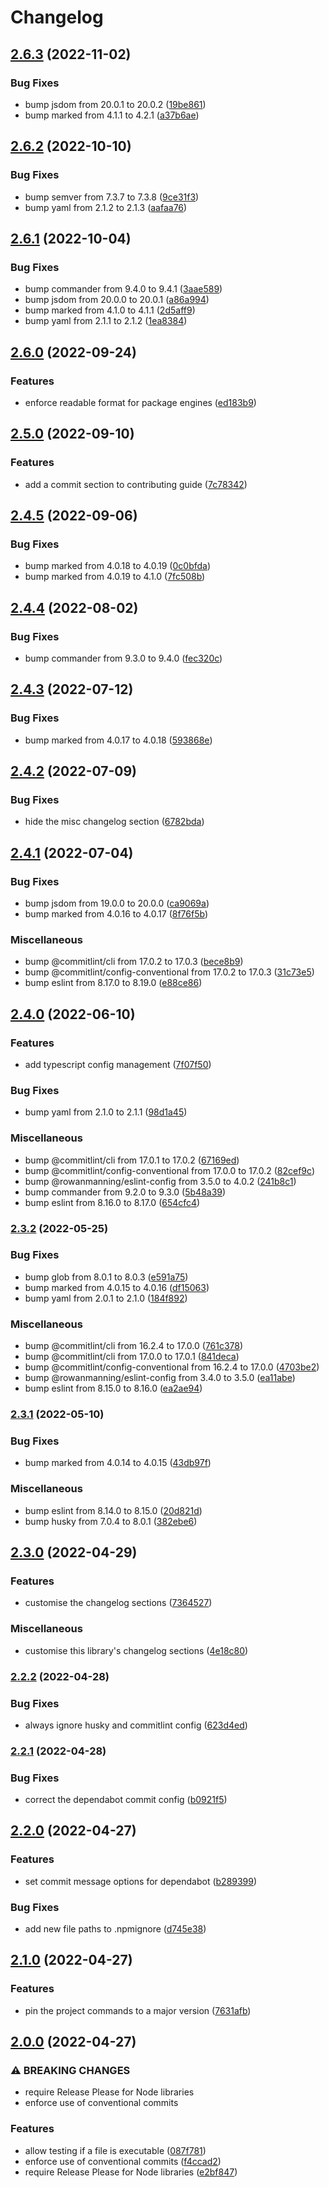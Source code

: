 # Changelog

## [2.6.3](https://github.com/rowanmanning/validate-project/compare/v2.6.2...v2.6.3) (2022-11-02)


### Bug Fixes

* bump jsdom from 20.0.1 to 20.0.2 ([19be861](https://github.com/rowanmanning/validate-project/commit/19be86195e8765121fb360cc846e09e81d870eff))
* bump marked from 4.1.1 to 4.2.1 ([a37b6ae](https://github.com/rowanmanning/validate-project/commit/a37b6ae838f26d4fba2b4f708c77579f350d8cab))

## [2.6.2](https://github.com/rowanmanning/validate-project/compare/v2.6.1...v2.6.2) (2022-10-10)


### Bug Fixes

* bump semver from 7.3.7 to 7.3.8 ([9ce31f3](https://github.com/rowanmanning/validate-project/commit/9ce31f31f7bbf1463ff3bad03b87aaaa4a552731))
* bump yaml from 2.1.2 to 2.1.3 ([aafaa76](https://github.com/rowanmanning/validate-project/commit/aafaa7645015e36cadf24c21644eef361541abf9))

## [2.6.1](https://github.com/rowanmanning/validate-project/compare/v2.6.0...v2.6.1) (2022-10-04)


### Bug Fixes

* bump commander from 9.4.0 to 9.4.1 ([3aae589](https://github.com/rowanmanning/validate-project/commit/3aae5893bc941910e5071a297e2c57041fad56e1))
* bump jsdom from 20.0.0 to 20.0.1 ([a86a994](https://github.com/rowanmanning/validate-project/commit/a86a9946da2c3ff7f35c33fd4a2a2a32382ddfdd))
* bump marked from 4.1.0 to 4.1.1 ([2d5aff9](https://github.com/rowanmanning/validate-project/commit/2d5aff99cf85c8ea0b504a00524f28c6160bb714))
* bump yaml from 2.1.1 to 2.1.2 ([1ea8384](https://github.com/rowanmanning/validate-project/commit/1ea8384dffcd1f1e53f0ecf6bec5fc82aa20d388))

## [2.6.0](https://github.com/rowanmanning/validate-project/compare/v2.5.0...v2.6.0) (2022-09-24)


### Features

* enforce readable format for package engines ([ed183b9](https://github.com/rowanmanning/validate-project/commit/ed183b999e123725a5e8e6abc511bb5c4136316b))

## [2.5.0](https://github.com/rowanmanning/validate-project/compare/v2.4.5...v2.5.0) (2022-09-10)


### Features

* add a commit section to contributing guide ([7c78342](https://github.com/rowanmanning/validate-project/commit/7c78342c32a4807d57b96a514fd2ded6a5aecbdc))

## [2.4.5](https://github.com/rowanmanning/validate-project/compare/v2.4.4...v2.4.5) (2022-09-06)


### Bug Fixes

* bump marked from 4.0.18 to 4.0.19 ([0c0bfda](https://github.com/rowanmanning/validate-project/commit/0c0bfdab34bce93c6323702fbe6be3ffd35a0cb1))
* bump marked from 4.0.19 to 4.1.0 ([7fc508b](https://github.com/rowanmanning/validate-project/commit/7fc508b49359ae16e368fdfd4e2c322726f323f2))

## [2.4.4](https://github.com/rowanmanning/validate-project/compare/v2.4.3...v2.4.4) (2022-08-02)


### Bug Fixes

* bump commander from 9.3.0 to 9.4.0 ([fec320c](https://github.com/rowanmanning/validate-project/commit/fec320c39764f0891ddf87dbc6ffd5645dcc7388))

## [2.4.3](https://github.com/rowanmanning/validate-project/compare/v2.4.2...v2.4.3) (2022-07-12)


### Bug Fixes

* bump marked from 4.0.17 to 4.0.18 ([593868e](https://github.com/rowanmanning/validate-project/commit/593868e2716947b06aa133618ea0b67918b868c9))

## [2.4.2](https://github.com/rowanmanning/validate-project/compare/v2.4.1...v2.4.2) (2022-07-09)


### Bug Fixes

* hide the misc changelog section ([6782bda](https://github.com/rowanmanning/validate-project/commit/6782bda28312a288b533d78b49728cffdcd63a4d))

## [2.4.1](https://github.com/rowanmanning/validate-project/compare/v2.4.0...v2.4.1) (2022-07-04)


### Bug Fixes

* bump jsdom from 19.0.0 to 20.0.0 ([ca9069a](https://github.com/rowanmanning/validate-project/commit/ca9069a13966ccda530fb0fc45447f9086e16321))
* bump marked from 4.0.16 to 4.0.17 ([8f76f5b](https://github.com/rowanmanning/validate-project/commit/8f76f5bb77565278deca45dd87206a88772e89a5))


### Miscellaneous

* bump @commitlint/cli from 17.0.2 to 17.0.3 ([bece8b9](https://github.com/rowanmanning/validate-project/commit/bece8b9b5e62a4f205dc3ea92d8ba840b6993fd1))
* bump @commitlint/config-conventional from 17.0.2 to 17.0.3 ([31c73e5](https://github.com/rowanmanning/validate-project/commit/31c73e5ff14b9b836346c4134d617153bd61ff93))
* bump eslint from 8.17.0 to 8.19.0 ([e88ce86](https://github.com/rowanmanning/validate-project/commit/e88ce8661f087d7e7688c3c8b9e56290e95f352c))

## [2.4.0](https://github.com/rowanmanning/validate-project/compare/v2.3.2...v2.4.0) (2022-06-10)


### Features

* add typescript config management ([7f07f50](https://github.com/rowanmanning/validate-project/commit/7f07f50d4c0903364bfc3b67802c6c93c5bc0e9c))


### Bug Fixes

* bump yaml from 2.1.0 to 2.1.1 ([98d1a45](https://github.com/rowanmanning/validate-project/commit/98d1a4523c1555fd62d1bf91b5d7918c48cb060b))


### Miscellaneous

* bump @commitlint/cli from 17.0.1 to 17.0.2 ([67169ed](https://github.com/rowanmanning/validate-project/commit/67169ed6d21ab3d205af39587e7163e8ae873b95))
* bump @commitlint/config-conventional from 17.0.0 to 17.0.2 ([82cef9c](https://github.com/rowanmanning/validate-project/commit/82cef9ce4e080541b36a8d12843ff09fde120666))
* bump @rowanmanning/eslint-config from 3.5.0 to 4.0.2 ([241b8c1](https://github.com/rowanmanning/validate-project/commit/241b8c17548768e1ac4a45a4c08c695a86b521e0))
* bump commander from 9.2.0 to 9.3.0 ([5b48a39](https://github.com/rowanmanning/validate-project/commit/5b48a391b69dfb173f4367debc5875d4dc830945))
* bump eslint from 8.16.0 to 8.17.0 ([654cfc4](https://github.com/rowanmanning/validate-project/commit/654cfc407e286c887cd0cc724ac21862259435d3))

### [2.3.2](https://github.com/rowanmanning/validate-project/compare/v2.3.1...v2.3.2) (2022-05-25)


### Bug Fixes

* bump glob from 8.0.1 to 8.0.3 ([e591a75](https://github.com/rowanmanning/validate-project/commit/e591a7501c8a47f31e0db8a39e4a121c6fe58402))
* bump marked from 4.0.15 to 4.0.16 ([df15063](https://github.com/rowanmanning/validate-project/commit/df15063cbc740b05b8b4b3d71f04be353dc352fb))
* bump yaml from 2.0.1 to 2.1.0 ([184f892](https://github.com/rowanmanning/validate-project/commit/184f8927ac5ee144c3ca354952bc5780e954d42e))


### Miscellaneous

* bump @commitlint/cli from 16.2.4 to 17.0.0 ([761c378](https://github.com/rowanmanning/validate-project/commit/761c3781b123543ce291231f0f6bf366e5e91c87))
* bump @commitlint/cli from 17.0.0 to 17.0.1 ([841deca](https://github.com/rowanmanning/validate-project/commit/841decac861134bb609e3926679d16989ec8a7e3))
* bump @commitlint/config-conventional from 16.2.4 to 17.0.0 ([4703be2](https://github.com/rowanmanning/validate-project/commit/4703be2dbba47dd26ec688e6aed812ad3ca571a7))
* bump @rowanmanning/eslint-config from 3.4.0 to 3.5.0 ([ea11abe](https://github.com/rowanmanning/validate-project/commit/ea11abe3315b65849be98791ce7d194baea35f75))
* bump eslint from 8.15.0 to 8.16.0 ([ea2ae94](https://github.com/rowanmanning/validate-project/commit/ea2ae94630c3a077e61ee9dffb6e822c1c56ff6c))

### [2.3.1](https://github.com/rowanmanning/validate-project/compare/v2.3.0...v2.3.1) (2022-05-10)


### Bug Fixes

* bump marked from 4.0.14 to 4.0.15 ([43db97f](https://github.com/rowanmanning/validate-project/commit/43db97f56466b38ca0291f9013f2b1c7e0fabe6e))


### Miscellaneous

* bump eslint from 8.14.0 to 8.15.0 ([20d821d](https://github.com/rowanmanning/validate-project/commit/20d821da7a432b72f7676a966394f8f05a5806cf))
* bump husky from 7.0.4 to 8.0.1 ([382ebe6](https://github.com/rowanmanning/validate-project/commit/382ebe6c5ed051a14ea30153acbd4eeea5bf6ef5))

## [2.3.0](https://github.com/rowanmanning/validate-project/compare/v2.2.2...v2.3.0) (2022-04-29)


### Features

* customise the changelog sections ([7364527](https://github.com/rowanmanning/validate-project/commit/7364527599dbfe861e4df3cc1a6eb2144b513f7f))


### Miscellaneous

* customise this library's changelog sections ([4e18c80](https://github.com/rowanmanning/validate-project/commit/4e18c8038035e6da26b0a24430c071cb98fcff33))

### [2.2.2](https://github.com/rowanmanning/validate-project/compare/v2.2.1...v2.2.2) (2022-04-28)


### Bug Fixes

* always ignore husky and commitlint config ([623d4ed](https://github.com/rowanmanning/validate-project/commit/623d4ed148014360246424a6d53746a21d60b96c))

### [2.2.1](https://github.com/rowanmanning/validate-project/compare/v2.2.0...v2.2.1) (2022-04-28)


### Bug Fixes

* correct the dependabot commit config ([b0921f5](https://github.com/rowanmanning/validate-project/commit/b0921f5e4a918d9b106b5ea29a1d969ec4dbc6b8))

## [2.2.0](https://github.com/rowanmanning/validate-project/compare/v2.1.0...v2.2.0) (2022-04-27)


### Features

* set commit message options for dependabot ([b289399](https://github.com/rowanmanning/validate-project/commit/b2893990dffaf6d4f0292f9c2dd18336356a92a2))


### Bug Fixes

* add new file paths to .npmignore ([d745e38](https://github.com/rowanmanning/validate-project/commit/d745e38b36599ca238bf982536f5a7cc96666d0e))

## [2.1.0](https://github.com/rowanmanning/validate-project/compare/v2.0.0...v2.1.0) (2022-04-27)


### Features

* pin the project commands to a major version ([7631afb](https://github.com/rowanmanning/validate-project/commit/7631afba98eded2aa6e1a42fef8c31825c5f961e))

## [2.0.0](https://github.com/rowanmanning/validate-project/compare/v1.12.0...v2.0.0) (2022-04-27)


### ⚠ BREAKING CHANGES

* require Release Please for Node libraries
* enforce use of conventional commits

### Features

* allow testing if a file is executable ([087f781](https://github.com/rowanmanning/validate-project/commit/087f781a1b2d827d561d27f16453b320c641f76d))
* enforce use of conventional commits ([f4ccad2](https://github.com/rowanmanning/validate-project/commit/f4ccad236a5c5c533c3736327fa1a041e8046983))
* require Release Please for Node libraries ([e2bf847](https://github.com/rowanmanning/validate-project/commit/e2bf8475c3eee6377f031ee65c7624d35b1e7b65))
